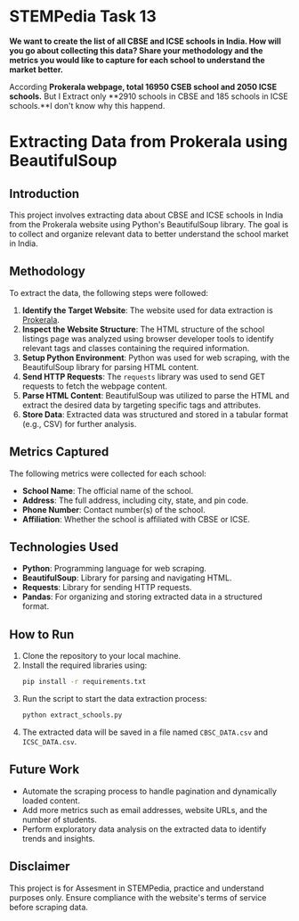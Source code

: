 # STEMPedia Task 13

**We want to create the list of all CBSE and ICSE schools in India. How will you go about collecting this data? Share your methodology and the metrics you would like to capture for each school to understand the market better.**

According **Prokerala webpage, total 16950 CSEB school and 2050 ICSE schools.** But I Extract only 
**2910 schools in CBSE and 185 schools in ICSE schools.**I don't know why this happend.

# Extracting Data from Prokerala using BeautifulSoup

## Introduction
This project involves extracting data about CBSE and ICSE schools in India from the Prokerala website using Python's BeautifulSoup library. The goal is to collect and organize relevant data to better understand the school market in India.

## Methodology
To extract the data, the following steps were followed:

1. **Identify the Target Website**: The website used for data extraction is [Prokerala](https://www.prokerala.com/).
2. **Inspect the Website Structure**: The HTML structure of the school listings page was analyzed using browser developer tools to identify relevant tags and classes containing the required information.
3. **Setup Python Environment**: Python was used for web scraping, with the BeautifulSoup library for parsing HTML content.
4. **Send HTTP Requests**: The `requests` library was used to send GET requests to fetch the webpage content.
5. **Parse HTML Content**: BeautifulSoup was utilized to parse the HTML and extract the desired data by targeting specific tags and attributes.
6. **Store Data**: Extracted data was structured and stored in a tabular format (e.g., CSV) for further analysis.

## Metrics Captured
The following metrics were collected for each school:

- **School Name**: The official name of the school.
- **Address**: The full address, including city, state, and pin code.
- **Phone Number**: Contact number(s) of the school.
- **Affiliation**: Whether the school is affiliated with CBSE or ICSE.

## Technologies Used
- **Python**: Programming language for web scraping.
- **BeautifulSoup**: Library for parsing and navigating HTML.
- **Requests**: Library for sending HTTP requests.
- **Pandas**: For organizing and storing extracted data in a structured format.

## How to Run
1. Clone the repository to your local machine.
2. Install the required libraries using:
   ```bash
   pip install -r requirements.txt
   ```
3. Run the script to start the data extraction process:
   ```bash
   python extract_schools.py
   ```
4. The extracted data will be saved in a file named `CBSC_DATA.csv` and `ICSC_DATA.csv`.

## Future Work
- Automate the scraping process to handle pagination and dynamically loaded content.
- Add more metrics such as email addresses, website URLs, and the number of students.
- Perform exploratory data analysis on the extracted data to identify trends and insights.

## Disclaimer
This project is for Assesment in STEMPedia, practice and understand purposes only. Ensure compliance with the website's terms of service before scraping data.



